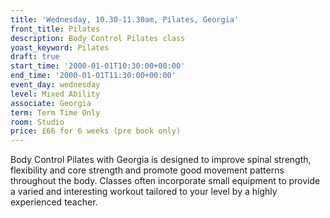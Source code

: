 ```yaml
---
title: 'Wednesday, 10.30-11.30am, Pilates, Georgia'
front_title: Pilates
description: Body Control Pilates class
yoast_keyword: Pilates
draft: true
start_time: '2000-01-01T10:30:00+00:00'
end_time: '2000-01-01T11:30:00+00:00'
event_day: wednesday
level: Mixed Ability
associate: Georgia
term: Term Time Only
room: Studio
price: £66 for 6 weeks (pre book only)
---
```

Body Control Pilates with Georgia is designed to improve spinal strength, flexibility and core strength and promote good movement patterns throughout the body. Classes often incorporate small equipment to provide a varied and interesting workout tailored to your level by a highly experienced teacher.

